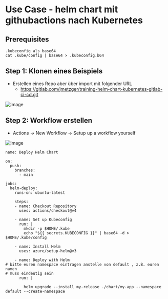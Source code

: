 # Use Case - helm chart mit githubactions nach Kubernetes 

## Prerequisites 

```
.kubeconfig als base64
cat .kube/config | base64 > .kubeconfig.b64
```

## Step 1: Klonen eines Beispiels 

   * Erstellen eines Repo aber über import mit folgender URL 
     * https://gitlab.com/jmetzger/training-helm-chart-kubernetes-gitlab-ci-cd.git

![image](https://github.com/user-attachments/assets/68e8aa22-ea52-4a6d-9379-7bd5b6d0a151)



## Step 2: Workflow erstellen 

  * Actions -> New Workflow -> Setup up a workflow yourself 

![image](https://github.com/user-attachments/assets/884ebadd-70bf-42c9-b18f-f44b3d948e91)


```
name: Deploy Helm Chart

on:
  push:
    branches:
      - main

jobs:
  helm-deploy:
    runs-on: ubuntu-latest

    steps:
    - name: Checkout Repository
      uses: actions/checkout@v4

    - name: Set up Kubeconfig
      run: |
        mkdir -p $HOME/.kube
        echo "${{ secrets.KUBECONFIG }}" | base64 -d > $HOME/.kube/config

    - name: Install Helm
      uses: azure/setup-helm@v3

    - name: Deploy with Helm
# bitte euren namespace eintragen anstelle von default , z.B. euren namen
# muss eindeutig sein 
      run: |

        helm upgrade --install my-release ./chart/my-app --namespace default --create-namespace




```
